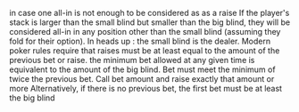 in case one all-in is not enough to be considered as as a raise
If the player's stack is larger than the small blind but smaller than the big blind, they will be considered all-in in any position other than the small blind (assuming they fold for their option).
In heads up : the small blind is the dealer.
Modern poker rules require that raises must be at least equal to the amount of the previous bet or raise.
the minimum bet allowed at any given time is equivalent to the amount of the big blind. 
Bet must meet the minimum of twice the previous bet.  Call bet amount and raise exactly that amount or more
Alternatively, if there is no previous bet, the first bet must be at least the big blind